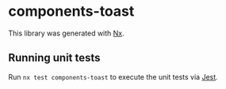 # components-toast

This library was generated with [Nx](https://nx.dev).

## Running unit tests

Run `nx test components-toast` to execute the unit tests via [Jest](https://jestjs.io).

